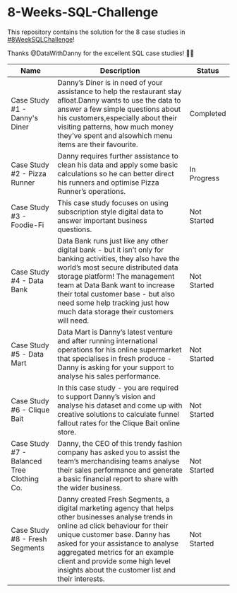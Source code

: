 # 8-Weeks-SQL-Challenge

This repository contains the solution for the 8 case studies in [#8WeekSQLChallenge](https://8weeksqlchallenge.com)!

Thanks @DataWithDanny for the excellent SQL case studies! 👋🏻


| Name                                       | Description                                                                                                                                                                                                                                                                                                                                                                                                                                        | Status               |
|--------------------------------------------|----------------------------------------------------------------------------------------------------------------------------------------------------------------------------------------------------------------------------------------------------------------------------------------------------------------------------------------------------------------------------------------------------------------------------------------------------|---------------------|
|     Case Study #1 - Danny's Diner          | Danny’s Diner is in need of your assistance to help the restaurant stay afloat.Danny wants to use the data to answer a few simple  questions about his customers,especially about their visiting patterns, how much money they’ve spent and alsowhich menu items are their favourite. |                                  Completed                 |
|     Case Study #2 - Pizza Runner        | Danny requires further assistance to clean his data and apply some basic calculations so he can better direct his runners and optimise Pizza Runner’s operations. |          In Progress          |
|     Case Study #3 - Foodie-Fi           |  This case study focuses on using subscription style digital data to answer important business questions.  |  Not Started      |
|     Case Study #4 - Data Bank           | Data Bank runs just like any other digital bank - but it isn’t only for banking activities, they also have the world’s most secure distributed data storage platform! The management team at Data Bank want to increase their total customer base - but also need some help tracking just how much data storage their customers will need.  |            Not Started          |
|     Case Study #5 - Data Mart          |  Data Mart is Danny’s latest venture and after running international operations for his online supermarket that specialises in fresh produce - Danny is asking for your support to analyse his sales performance.   |             Not Started              |
|     Case Study #6 - Clique Bait        |  In this case study - you are required to support Danny’s vision and analyse his dataset and come up with creative solutions to calculate funnel fallout rates for the Clique Bait online store.    |            Not Started              |
|     Case Study #7 - Balanced Tree Clothing Co.        |   Danny, the CEO of this trendy fashion company has asked you to assist the team’s merchandising teams analyse their sales performance and generate a basic financial report to share with the wider business.   |            Not Started            |
|     Case Study #8 - Fresh Segments        |    Danny created Fresh Segments, a digital marketing agency that helps other businesses analyse trends in online ad click behaviour for their unique customer base. Danny has asked for your assistance to analyse aggregated metrics for an example client and provide some high level insights about the customer list and their interests.    |            Not Started             |
